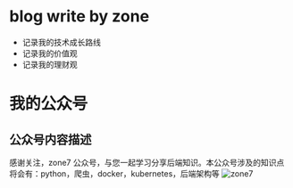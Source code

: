 # blog write by zone
- 记录我的技术成长路线
- 记录我的价值观
- 记录我的理财观

# 我的公众号
## 公众号内容描述
感谢关注，zone7 公众号，与您一起学习分享后端知识。本公众号涉及的知识点将会有：python，爬虫，docker，kubernetes，后端架构等
![zone7](https://github.com/zonezoen/blog/blob/master/img/zone_qrcode.jpg)



